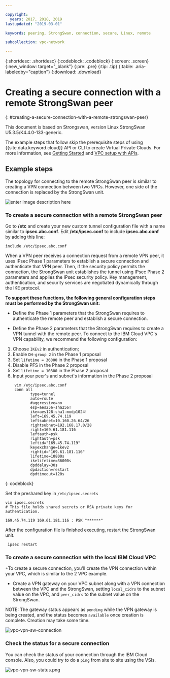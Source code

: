 ```yaml
---

copyright:
  years: 2017, 2018, 2019
lastupdated: "2019-03-01"

keywords: peering, StrongSwan, connection, secure, Linux, remote

subcollection: vpc-network

---
```


{:shortdesc: .shortdesc}
{:codeblock: .codeblock}
{:screen: .screen}
{:new_window: target="_blank"}
{:pre: .pre}
{:tip: .tip}
{:table: .aria-labeledby="caption"}
{:download: .download}


# Creating a secure connection with a remote StrongSwan peer
{: #creating-a-secure-connection-with-a-remote-strongswan-peer}

This document is based on Strongswan, version Linux StrongSwan U5.3.5/K4.4.0-133-generic.

The example steps that follow skip the prerequisite steps of using {{site.data.keyword.cloud}} API or CLI to create Virtual Private Clouds. For more information, see [Getting Started](https://{DomainName}/docs/infrastructure/vpc?topic=vpc-getting-started-with-ibm-cloud-virtual-private-cloud-infrastructure) and [VPC setup with APIs](https://{DomainName}/docs/infrastructure/vpc?topic=vpc-creating-a-vpc-using-the-rest-apis).

## Example steps
The topology for connecting to the remote StrongSwan peer is similar to creating a VPN connection between two VPCs. However, one side of the connection is replaced by the StrongSwan unit.

![enter image description here](./images/vpc-vpn-sw-figure.png)

### To create a secure connection with a remote StrongSwan peer

Go to **/etc** and create your new custom tunnel configuration file with a name similar to **ipsec.abc.conf**. Edit **/etc/ipsec.conf** to include **ipsec.abc.conf** by adding this line:

    include /etc/ipsec.abc.conf

When a VPN peer receives a connection request from a remote VPN peer, it uses IPsec Phase 1 parameters to establish a secure connection and authenticate that VPN peer. Then, if the security policy permits the connection, the StrongSwan unit establishes the tunnel using IPsec Phase 2 parameters and applies the IPsec security policy. Key management, authentication, and security services are negotiated dynamically through the IKE protocol.

**To support these functions, the following general configuration steps must be performed by the StrongSwan unit:**

* Define the Phase 1 parameters that the StrongSwan requires to authenticate the remote peer and establish a secure connection.

* Define the Phase 2 parameters that the StrongSwan requires to create a VPN tunnel with the remote peer.
To connect to the IBM Cloud VPC's VPN capability, we recommend the following configuration:

1. Choose `IKEv2` in authentication;
2. Enable `DH-group 2` in the Phase 1 proposal
3. Set `lifetime = 36000` in the Phase 1 proposal
4. Disable PFS in the Phase 2 proposal
5. Set `lifetime = 10800` in the Phase 2 proposal
6. Input your peer's and subnet's information in the Phase 2 proposal

```
    vim /etc/ipsec.abc.conf
    conn all
           type=tunnel
           auto=route
           #aggressive=no
           esp=aes256-sha256!
           ike=aes128-sha1-modp1024!
           left=169.45.74.119
           leftsubnet=10.160.26.64/26
           rightsubnet=192.168.17.0/28
           right=169.61.181.116
           leftauth=psk
           rightauth=psk
           leftid="169.45.74.119"
           keyexchange=ikev2
           rightid="169.61.181.116"
           lifetime=10800s
           ikelifetime=36000s
           dpddelay=30s
           dpdaction=restart
           dpdtimeout=120s
```
{: codeblock}

Set the preshared key in `/etc/ipsec.secrets`

```
vim ipsec.secrets
# This file holds shared secrets or RSA private keys for authentication.

169.45.74.119 169.61.181.116 : PSK "******"

```

After the configuration file is finished executing, restart the StrongSwan unit.

```
 ipsec restart
```
### To create a secure connection with the local IBM Cloud VPC

 +To create a secure connection, you'll create the VPN connection within your VPC, which is similar to the 2 VPC example.

* Create a VPN gateway on your VPC subnet  along with a VPN connection between the VPC and the StrongSwan, setting `local_cidrs` to the subnet value on the VPC, and `peer_cidrs` to the subnet value on the StrongSwan.

NOTE: The gateway status appears as `pending` while the VPN gateway is being created, and the status becomes `available` once creation is complete. Creation may take some time.

![vpc-vpn-sw-connection](./images/vpc-vpn-sw-connection.png)

### Check the status for a secure connection

You can check the status of your connection through the IBM Cloud console. Also, you could try to do a `ping` from site to site using the VSIs.

![vpc-vpn-sw-status.png](./images/vpc-vpn-sw-status.png)
